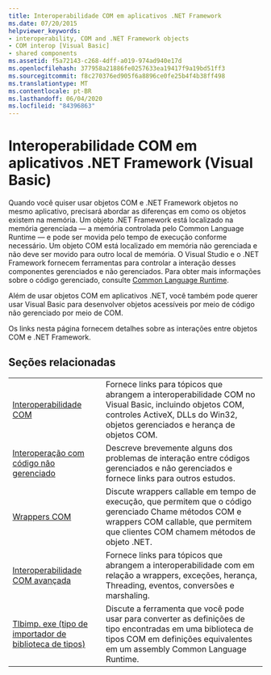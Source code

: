```yaml
---
title: Interoperabilidade COM em aplicativos .NET Framework
ms.date: 07/20/2015
helpviewer_keywords:
- interoperability, COM and .NET Framework objects
- COM interop [Visual Basic]
- shared components
ms.assetid: f5a72143-c268-4dff-a019-974ad940e17d
ms.openlocfilehash: 377958a21886fe0257633ea19417f9a19bd51ff3
ms.sourcegitcommit: f8c270376ed905f6a8896ce0fe25b4f4b38ff498
ms.translationtype: MT
ms.contentlocale: pt-BR
ms.lasthandoff: 06/04/2020
ms.locfileid: "84396863"
---
```

# <a name="com-interoperability-in-net-framework-applications-visual-basic"></a>Interoperabilidade COM em aplicativos .NET Framework (Visual Basic)

Quando você quiser usar objetos COM e .NET Framework objetos no mesmo aplicativo, precisará abordar as diferenças em como os objetos existem na memória. Um objeto .NET Framework está localizado na memória gerenciada — a memória controlada pelo Common Language Runtime — e pode ser movida pelo tempo de execução conforme necessário. Um objeto COM está localizado em memória não gerenciada e não deve ser movido para outro local de memória. O Visual Studio e o .NET Framework fornecem ferramentas para controlar a interação desses componentes gerenciados e não gerenciados. Para obter mais informações sobre o código gerenciado, consulte [Common Language Runtime](../../../standard/clr.md).

Além de usar objetos COM em aplicativos .NET, você também pode querer usar Visual Basic para desenvolver objetos acessíveis por meio de código não gerenciado por meio de COM.

Os links nesta página fornecem detalhes sobre as interações entre objetos COM e .NET Framework.

## <a name="related-sections"></a>Seções relacionadas

| | |
|---------|---------|
| [Interoperabilidade COM](index.md) | Fornece links para tópicos que abrangem a interoperabilidade COM no Visual Basic, incluindo objetos COM, controles ActiveX, DLLs do Win32, objetos gerenciados e herança de objetos COM. |
| [Interoperação com código não gerenciado](../../../framework/interop/index.md) | Descreve brevemente alguns dos problemas de interação entre códigos gerenciados e não gerenciados e fornece links para outros estudos. |
| [Wrappers COM](../../../standard/native-interop/com-wrappers.md) | Discute wrappers callable em tempo de execução, que permitem que o código gerenciado Chame métodos COM e wrappers COM callable, que permitem que clientes COM chamem métodos de objeto .NET. |
| [Interoperabilidade COM avançada](../../../framework/interop/index.md) | Fornece links para tópicos que abrangem a interoperabilidade com em relação a wrappers, exceções, herança, Threading, eventos, conversões e marshaling. |
| [Tlbimp. exe (tipo de importador de biblioteca de tipos)](../../../framework/tools/tlbimp-exe-type-library-importer.md) | Discute a ferramenta que você pode usar para converter as definições de tipo encontradas em uma biblioteca de tipos COM em definições equivalentes em um assembly Common Language Runtime. |
